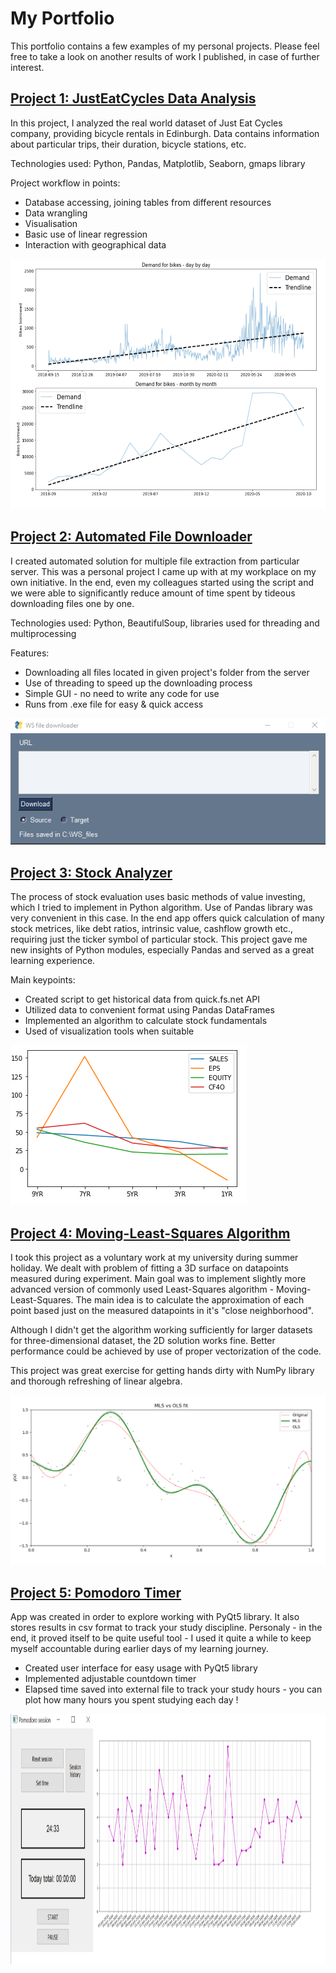 # My Portfolio

This portfolio contains a few examples of my personal projects. Please feel free to take a look on another results of work I published, in case of further interest.

## [Project 1: JustEatCycles Data Analysis](https://github.com/viliam-gago/JustEatCycles_Analysis)
In this project, I analyzed the real world dataset of Just Eat Cycles company, providing bicycle rentals in Edinburgh. Data contains information about particular trips, their duration, bicycle stations, etc. 

Technologies used: Python, Pandas, Matplotlib, Seaborn, gmaps library

Project workflow in points:
- Database accessing, joining tables from different resources
- Data wrangling
- Visualisation
- Basic use of linear regression
- Interaction with geographical data
<img src="https://github.com/viliam-gago/JustEatCycles_Analysis/blob/master/img/repo_pic.png" width="650px" height="400px" />

## [Project 2: Automated File Downloader](https://github.com/viliam-gago/automated_file_downloader)
I created automated solution for multiple file extraction from particular server. This was a personal project I came up with at my workplace on my own initiative. In the end, even my colleagues started using the script and we were able to significantly reduce amount of time spent by tideous downloading files one by one.

Technologies used: Python, BeautifulSoup, libraries used for threading and multiprocessing

Features:
- Downloading all files located in given project's folder from the server
- Use of threading to speed up the downloading process
- Simple GUI - no need to write any code for use
- Runs from .exe file for easy & quick access

![](https://github.com/viliam-gago/automated_file_downloader/blob/master/img/pic.png)



## [Project 3: Stock Analyzer](https://github.com/viliam-gago/stock_analyzer)
The process of stock evaluation uses basic methods of value investing, which I tried to implement in Python algorithm. Use of Pandas library was very convenient in this case. In the end app offers quick calculation of many stock metrices, like debt ratios, intrinsic value, cashflow growth etc., requiring just the ticker symbol of particular stock. This project gave me new insights of Python modules, especially Pandas and served as a great learning experience.

Main keypoints:
- Created script to get historical data from quick.fs.net API
- Utilized data to convenient format using Pandas DataFrames
- Implemented an algorithm to calculate stock fundamentals
- Used of visualization tools when suitable

![](https://github.com/viliam-gago/Viliam_Portfolio/blob/master/images/fundamentals.PNG)


## [Project 4: Moving-Least-Squares Algorithm](https://github.com/viliam-gago/moving_least_squares)
I took this project as a voluntary work at my university during summer holiday. We dealt with problem of fitting a 3D surface on datapoints measured during experiment. Main goal was to implement slightly more advanced version of commonly used Least-Squares algorithm - Moving-Least-Squares. The main idea is to calculate the approximation of each point based just on the measured datapoints in it's "close neighborhood". 

Although I didn't get the algorithm working sufficiently for larger datasets for three-dimensional dataset, the 2D solution works fine. Better performance could be achieved by use of proper vectorization of the code.

This project was great exercise for getting hands dirty with NumPy library and thorough refreshing of linear algebra.

![](https://github.com/viliam-gago/moving_least_squares/blob/master/img/comparison.png)

## [Project 5: Pomodoro Timer](https://github.com/viliam-gago/pomodoro_timer)
App was created in order to explore working with PyQt5 library. It also stores results in csv format to track your study discipline. Personaly - in the end, it proved itself to be quite useful tool - I used it quite a while to keep myself accountable during earlier days of my learning journey.

- Created user interface for easy usage with PyQt5 library
- Implemented adjustable countdown timer
- Elapsed time saved into external file to track your study hours - you can plot how many hours you spent studying each day !


<img src="https://github.com/viliam-gago/Viliam_Portfolio/blob/master/images/pomodoro2.png" width="1000px" height="400px" />

